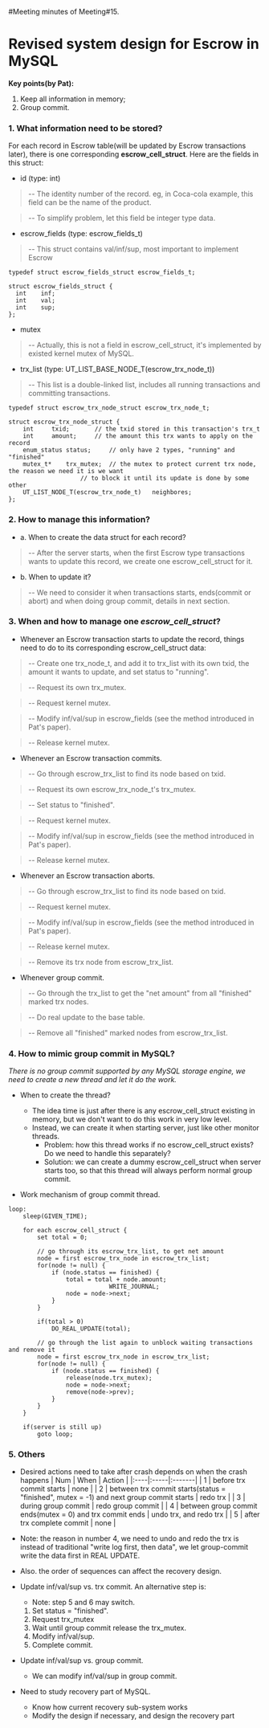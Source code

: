 #Meeting minutes of Meeting#15.


# Revised system design for Escrow in MySQL #



**Key points(by Pat):**
  1. Keep all information in memory;
  1. Group commit.



### 1. What information need to be stored? ###

For each record in Escrow table(will be updated by Escrow transactions later), there is one corresponding **escrow\_cell\_struct**. Here are the fields in this struct:

  * id (type: int)
> -- The identity number of the record. eg, in Coca-cola example, this field can be the name of the product.

> -- To simplify problem, let this field be integer type data.

  * escrow\_fields (type: escrow\_fields\_t)
> -- This struct contains val/inf/sup, most important to implement Escrow
```
typedef struct escrow_fields_struct escrow_fields_t;

struct escrow_fields_struct {
  int	 inf;
  int	 val;
  int	 sup;
};
```

  * mutex
> -- Actually, this is not a field in escrow\_cell\_struct, it's implemented by existed kernel mutex of MySQL.

  * trx\_list (type: UT\_LIST\_BASE\_NODE\_T(escrow\_trx\_node\_t))
> -- This list is a double-linked list, includes all running transactions and committing transactions.
```
typedef struct escrow_trx_node_struct escrow_trx_node_t;

struct escrow_trx_node_struct {
	int		txid; 		// the txid stored in this transaction's trx_t
	int		amount; 	// the amount this trx wants to apply on the record
	enum_status	status;		// only have 2 types, "running" and "finished"
	mutex_t*	trx_mutex;	// the mutex to protect current trx node, the reason we need it is we want 
					// to block it until its update is done by some other
	UT_LIST_NODE_T(escrow_trx_node_t)	neighbores;
};
```


### 2. How to manage this information? ###

  * a. When to create the data struct for each record?
> -- After the server starts, when the first Escrow type transactions wants to update this record, we create one escrow\_cell\_struct for it.


  * b. When to update it?
> -- We need to consider it when transactions starts, ends(commit or abort) and when doing group commit, details in next section.

### 3. When and how to manage one _escrow\_cell\_struct_? ###

  * Whenever an Escrow transaction starts to update the record, things need to do to its corresponding escrow\_cell\_struct data:

> -- Create one trx\_node\_t, and add it to trx\_list with its own txid, the amount it wants to update, and set status to "running".

> -- Request its own trx\_mutex.

> -- Request kernel mutex.

> -- Modify inf/val/sup in escrow\_fields (see the method introduced in Pat's paper).

> -- Release kernel mutex.


  * Whenever an Escrow transaction commits.

> -- Go through escrow\_trx\_list to find its node based on txid.

> -- Request its own escrow\_trx\_node\_t's trx\_mutex.

> -- Set status to "finished".

> -- Request kernel mutex.

> -- Modify inf/val/sup in escrow\_fields (see the method introduced in Pat's paper).

> -- Release kernel mutex.

  * Whenever an Escrow transaction aborts.

> -- Go through escrow\_trx\_list to find its node based on txid.

> -- Request kernel mutex.

> -- Modify inf/val/sup in escrow\_fields (see the method introduced in Pat's paper).

> -- Release kernel mutex.

> -- Remove its trx node from escrow\_trx\_list.

  * Whenever group commit.

> -- Go through the trx\_list to get the "net amount" from all "finished" marked trx nodes.

> -- Do real update to the base table.

> -- Remove all "finished" marked nodes from escrow\_trx\_list.


### 4. How to mimic group commit in MySQL? ###

_There is no group commit supported by any MySQL storage engine, we need to create a new thread and let it do the work._

  * When to create the thread?
    * The idea time is just after there is any escrow\_cell\_struct existing in memory, but we don't want to do this work in very low level.
    * Instead, we can create it when starting server, just like other monitor threads.
      * Problem: how this thread works if no escrow\_cell\_struct exists? Do we need to handle this separately?
      * Solution: we can create a dummy escrow\_cell\_struct when server starts too, so that this thread will always perform normal group commit.


  * Work mechanism of group commit thread.
```
loop:
	sleep(GIVEN_TIME);

	for each escrow_cell_struct {
		set total = 0;

		// go through its escrow_trx_list, to get net amount
		node = first escrow_trx_node in escrow_trx_list;
		for(node != null) {
			if (node.status == finished) {
				total = total + node.amount;
	                        WRITE_JOURNAL;
				node = node->next;
			}
		}

		if(total > 0)
			DO_REAL_UPDATE(total);

		// go through the list again to unblock waiting transactions and remove it
		node = first escrow_trx_node in escrow_trx_list;
		for(node != null) {
			if (node.status == finished) {
				release(node.trx_mutex);
				node = node->next;
				remove(node->prev);
			}
		}
	}

	if(server is still up)
		goto loop;

```

### 5. Others ###
  * Desired actions need to take after crash depends on when the crash happens
| Num | When | Action |
|:----|:-----|:-------|
| 1 | before trx commit starts | none |
| 2 | between trx commit starts(status = "finished", mutex = -1) and next group commit starts | redo trx |
| 3 | during group commit | redo group commit |
| 4 | between group commit ends(mutex = 0) and trx commit ends | undo trx, and redo trx |
| 5 | after trx complete commit | none |

  * Note: the reason in number 4, we need to undo and redo the trx is instead of traditional "write log first, then data", we let group-commit write the data first in REAL UPDATE.

  * Also. the order of sequences can affect the recovery design.

  * Update inf/val/sup vs. trx commit. An alternative step is:
    * Note: step 5 and 6 may switch.
    1. Set status = "finished".
    1. Request trx\_mutex
    1. Wait until group commit release the trx\_mutex.
    1. Modify inf/val/sup.
    1. Complete commit.

  * Update inf/val/sup vs. group commit.
    * We can modify inf/val/sup in group commit.

  * Need to study recovery part of MySQL.
    * Know how current recovery sub-system works
    * Modify the design if necessary, and design the recovery part